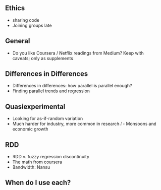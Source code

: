 ## Ethics

- sharing code
- Joining groups late

## General

- Do you like Coursera / Netflix readings from Medium?
  Keep with caveats; only as supplements

## Differences in Differences

- Differences in differences: how parallel is parallel enough?
- Finding parallel trends and regression

## Quasiexperimental

- Looking for as-if-random variation 
- Much harder for industry, more common in research
*l*  - Monsoons and economic growth
  

## RDD

- RDD v. fuzzy regression discontinuity
- The math from coursera
- Bandwidth: Nansu


## When do I use each?